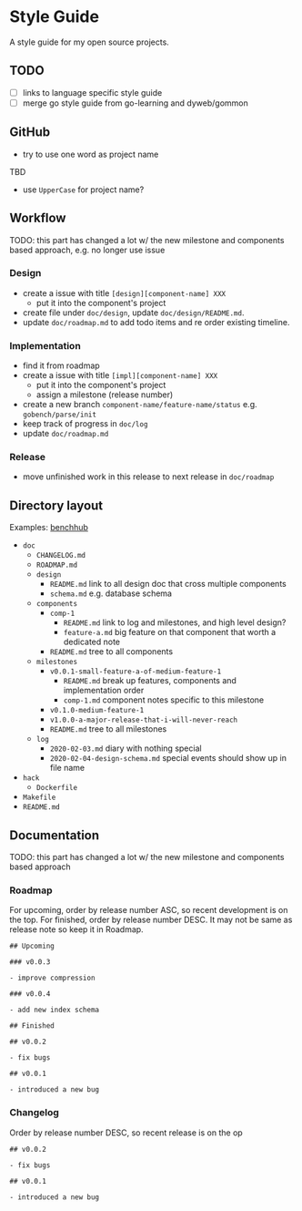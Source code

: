 # Style Guide

A style guide for my open source projects.

## TODO

- [ ] links to language specific style guide
- [ ] merge go style guide from go-learning and dyweb/gommon

## GitHub

- try to use one word as project name

TBD

- use `UpperCase` for project name?

## Workflow

TODO: this part has changed a lot w/ the new milestone and components based approach, e.g. no longer use issue

### Design

- create a issue with title `[design][component-name] XXX`
  - put it into the component's project
- create file under `doc/design`, update `doc/design/README.md`.
- update `doc/roadmap.md` to add todo items and re order existing timeline.

### Implementation

- find it from roadmap
- create a issue with title `[impl][component-name] XXX`
  - put it into the component's project
  - assign a milestone (release number)
- create a new branch `component-name/feature-name/status` e.g. `gobench/parse/init`
- keep track of progress in `doc/log`
- update `doc/roadmap.md`

### Release

- move unfinished work in this release to next release in `doc/roadmap`

## Directory layout

Examples: [benchhub](https://github.com/benchhub/benchhub)

- `doc`
  - `CHANGELOG.md`
  - `ROADMAP.md`
  - `design`
    - `README.md` link to all design doc that cross multiple components
    - `schema.md` e.g. database schema
  - `components`
    - `comp-1`
      - `README.md` link to log and milestones, and high level design?
      - `feature-a.md` big feature on that component that worth a dedicated note
    - `README.md` tree to all components
  - `milestones`
    - `v0.0.1-small-feature-a-of-medium-feature-1`
      - `README.md` break up features, components and implementation order
      - `comp-1.md` component notes specific to this milestone
    - `v0.1.0-medium-feature-1`
    - `v1.0.0-a-major-release-that-i-will-never-reach`
    - `README.md` tree to all milestones
  - `log`
    - `2020-02-03.md` diary with nothing special
    - `2020-02-04-design-schema.md` special events should show up in file name
- `hack`
  - `Dockerfile`
- `Makefile`
- `README.md`

## Documentation

TODO: this part has changed a lot w/ the new milestone and components based approach

### Roadmap

For upcoming, order by release number ASC, so recent development is on the top.
For finished, order by release number DESC. It may not be same as release note so keep it in Roadmap.

```
## Upcoming

### v0.0.3

- improve compression

### v0.0.4

- add new index schema

## Finished

## v0.0.2

- fix bugs

## v0.0.1

- introduced a new bug
```

### Changelog

Order by release number DESC, so recent release is on the op

```
## v0.0.2

- fix bugs

## v0.0.1

- introduced a new bug
```